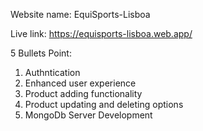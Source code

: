 Website name: EquiSports-Lisboa

Live link: https://equisports-lisboa.web.app/

5 Bullets Point: 

1. Authntication
2. Enhanced user experience
3. Product adding functionality
4. Product updating and deleting options
5. MongoDb Server Development